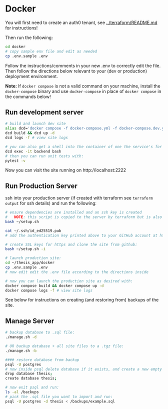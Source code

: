 # Docker

You will first need to create an auth0 tenant, see [../terraform/README.md](../terraform/README.md) for instructions!

Then run the following:
````bash
cd docker
# copy sample env file and edit as needed
cp .env.sample .env
````

Follow the instructions/comments in your new .env to correctly edit the file.  Then follow the directions below relevant to your (dev or production) deployment environment.

**Note:** If `docker compose` is not a valid command on your machine, install the `docker-compose` binary and use `docker-compose` in place of `docker compose` in the commands below!


## Run development server

````bash
# build and launch dev site
alias dcd='docker compose -f docker-compose.yml -f docker-compose.dev.yml'
dcd build && dcd up -d
dcd logs -f # view site logs

# you can also get a shell into the container of one the service's for example:
dcd exec -it backend bash
# then you can run unit tests with:
pytest -v
````

Now you can visit the site running on http://localhost:2222


## Run Production Server
ssh into your production server (if created with terraform see `terraform output` for ssh details) and run the following:

````bash
# ensure dependencies are installed and an ssh key is created
#   NOTE: this script is copied to the server by terraform but is also available at ../terraform/modules/ec2/setup.sh
bash ~/setup.sh

cat ~/.ssh/id_ed25519.pub
# add the authentication key printed above to your GitHub account at https://github.com/settings/ssh/new

# create SSL keys for https and clone the site from github:
bash ~/setup.sh -i

# launch production site:
cd ~/thesis_app/docker
cp .env.sample .env
# now edit edit the .env file according to the directions inside

# now you can launch the production site as desired with:
docker compose build && docker compose up -d
docker compose logs -f # view site logs
````

See below for instructions on creating (and restoring from) backups of the site.

## Manage Server

````bash
# backup database to .sql file:
./manage.sh -d

# OR backup database + all site files to a .tgz file:
./manage.sh -b

#### restore database from backup
psql -U postgres
# now inside psql delete database if it exists, and create a new empty one:
drop database thesis;
create database thesis;

# now exit psql and run:
ls -al /backups
# pick the .sql file you want to import and run:
psql -U postgres -d thesis < /backups/example.sql
````
